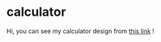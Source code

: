 # calculator

Hi, you can see my calculator design from [this link](https://yusufgozukara.github.io/calculator/)
! [](intro.gif)
